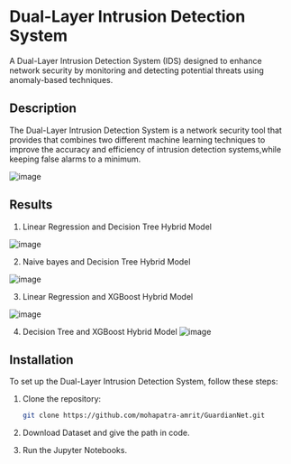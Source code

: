 # Dual-Layer Intrusion Detection System

A Dual-Layer Intrusion Detection System (IDS) designed to enhance network security by monitoring and detecting potential threats using anomaly-based techniques.

## Description

The Dual-Layer Intrusion Detection System is a network security tool that provides that combines two different machine learning techniques to improve the accuracy and efficiency of intrusion detection systems,while keeping false alarms to a minimum.

![image](https://github.com/mohapatra-amrit/GuardianNet/assets/140162205/3120ea62-9251-45aa-a134-fe4fa7000947)

## Results
1. Linear Regression and Decision Tree Hybrid Model
   
![image](https://github.com/mohapatra-amrit/GuardianNet/assets/140162205/a98332c6-4415-405d-b6ab-c3f09757b21d)

2. Naive bayes and Decision Tree Hybrid Model

![image](https://github.com/mohapatra-amrit/GuardianNet/assets/140162205/4855daa2-81b3-4a34-8a7d-9a28c2cf2909)

3. Linear Regression and XGBoost Hybrid Model
   
![image](https://github.com/mohapatra-amrit/GuardianNet/assets/140162205/b779b189-e9f3-418f-89c3-38001b8cd32c)

4. Decision Tree and XGBoost Hybrid Model
![image](https://github.com/mohapatra-amrit/GuardianNet/assets/140162205/2f6c4430-c04e-4276-ac0f-314dd9bd70e0)



## Installation

To set up the Dual-Layer Intrusion Detection System, follow these steps:

1. Clone the repository:

   ```bash
   git clone https://github.com/mohapatra-amrit/GuardianNet.git
2. Download Dataset and give the path in code.
3. Run the Jupyter Notebooks.
